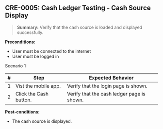 ## **CRE-0005:** Cash Ledger Testing - Cash Source Display

> **Summary:** Verify that the cash source is loaded and displayed successfully. <br>

**Preconditions:**

- User must be connected to the internet
- User must be logged in

Scenario 1

| \#  | Step                   | Expected Behavior                          |
| --- | ---------------------- | ------------------------------------------ |
| 1   | Vist the mobile app.   | Verify that the login page is shown.       |
| 2   | Click the Cash button. | Verify that the cash ledger page is shown. |

**Post-conditions:**

- The cash source is displayed.
